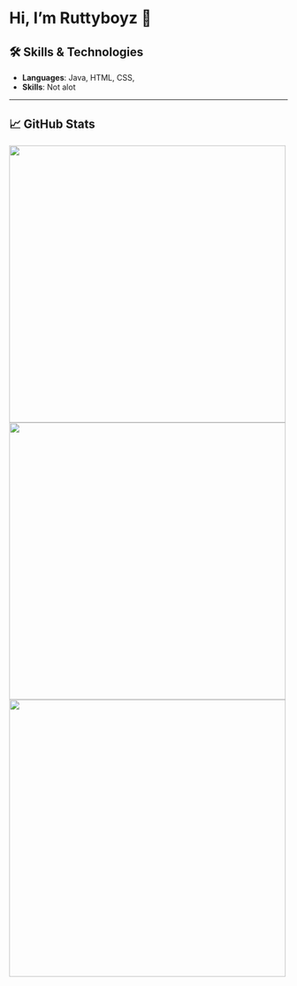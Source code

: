 # Hi, I’m Ruttyboyz 👋

## 🛠️ Skills & Technologies

- **Languages**: Java, HTML, CSS,
- **Skills**: Not alot

---

## 📈 GitHub Stats

<a href="https://github.com/ruttboyzcode">
  <img src="https://github-readme-stats.vercel.app/api?username=ruttyboyzcode&show_icons=true&theme=great-gatsby&show=prs_merged" width="500"/>
</a>
<img src="![Top Languages](https://github-readme-stats.vercel.app/api/top-langs/?username=ruttyboyzcode&layout=compact&theme=great-gatsby)
" width="500"/>
<img src="https://visitor-badge.laobi.icu/badge?page_id=ruttyboyzcode" width="500"/>
